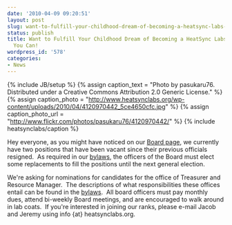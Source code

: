 ```yaml
---
date: '2010-04-09 09:20:51'
layout: post
slug: want-to-fulfill-your-childhood-dream-of-becoming-a-heatsync-labs-board-member-now-you-can
status: publish
title: Want to Fulfill Your Childhood Dream of Becoming a HeatSync Labs Board Member?  Now
  You Can!
wordpress_id: '578'
categories:
- News
---
```


{% include JB/setup %}
{% assign caption_text = "Photo by pasukaru76. Distributed under a Creative Commons Attribution 2.0 Generic License." %}
{% assign caption_photo = "http://www.heatsynclabs.org/wp-content/uploads/2010/04/4120970442_5ce4650cfc.jpg" %}
{% assign caption_photo_url = "http://www.flickr.com/photos/pasukaru76/4120970442/" %}
{% include heatsynclabs/caption %}

Hey everyone, as you might have noticed on our [Board page](http://www.heatsynclabs.org/contact/board/), we currently have two positions that have been vacant since their previous officials resigned.  As required in our [bylaws](http://www.heatsynclabs.org/wiki/Bylaws), the officers of the Board must elect some replacements to fill the positions until the next general election.

We're asking for nominations for candidates for the office of Treasurer and Resource Manager.  The descriptions of what responsibilities these offices entail can be found in the [bylaws](http://www.heatsynclabs.org/wiki/Bylaws).  All board officers must pay monthly dues, attend bi-weekly Board meetings, and are encouraged to walk around in lab coats.  If you're interested in joining our ranks, please e-mail Jacob and Jeremy using info {at} heatsynclabs.org.
